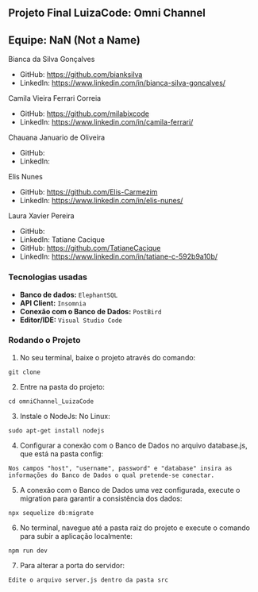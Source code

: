 ## **Projeto Final LuizaCode: Omni Channel**

## Equipe: NaN (Not a Name)

Bianca da Silva Gonçalves
* GitHub: https://github.com/bianksilva
* LinkedIn: https://www.linkedin.com/in/bianca-silva-goncalves/

Camila Vieira Ferrari Correia
* GitHub: https://github.com/milabixcode
* LinkedIn: https://www.linkedin.com/in/camila-ferrari/

Chauana Januario de Oliveira
* GitHub:
* LinkedIn: 

Elis Nunes
* GitHub: https://github.com/Elis-Carmezim
* LinkedIn: https://www.linkedin.com/in/elis-nunes/

Laura Xavier Pereira
* GitHub:
* LinkedIn: 
Tatiane  Cacique
* GitHub: https://github.com/TatianeCacique
*  LinkedIn: https://www.linkedin.com/in/tatiane-c-592b9a10b/

### Tecnologias usadas

* **Banco de dados:** `ElephantSQL`
* **API Client:** `Insomnia`
* **Conexão com o Banco de Dados:** `PostBird`
* **Editor/IDE:** `Visual Studio Code`

### Rodando o Projeto

1. No seu terminal, baixe o projeto através do comando:
```
git clone
```

2. Entre na pasta do projeto: 
```
cd omniChannel_LuizaCode
```

3. Instale o NodeJs:
No Linux:
```
sudo apt-get install nodejs
```

4. Configurar a conexão com o Banco de Dados
no arquivo database.js, que está na pasta config:
```
Nos campos "host", "username", password" e "database" insira as informações do Banco de Dados o qual pretende-se conectar.
```

5. A conexão com o Banco de Dados uma vez configurada, execute o migration para garantir a consistência dos dados:
```
npx sequelize db:migrate 
```
6. No terminal, navegue até a pasta raiz do projeto e execute o comando para subir a aplicação localmente:
```
npm run dev
```

7. Para alterar a porta do servidor:
```
Edite o arquivo server.js dentro da pasta src
```

